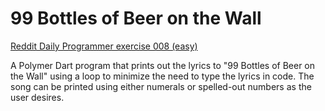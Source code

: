 99 Bottles of Beer on the Wall
======

[Reddit Daily Programmer exercise 008 (easy)](http://www.reddit.com/r/dailyprogrammer/comments/pserp/2162012_challenge_8_easy/)

A Polymer Dart program that prints out the lyrics to "99 Bottles of Beer on the Wall" using a loop to minimize the need to type the lyrics in code. The song can be printed using either numerals or spelled-out numbers as the user desires.